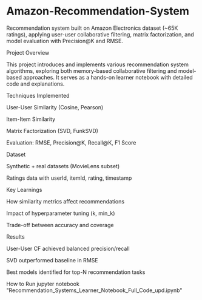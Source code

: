 # Amazon-Recommendation-System
Recommendation system built on Amazon Electronics dataset (~65K ratings), applying user-user collaborative filtering, matrix factorization, and model evaluation with Precision@K and RMSE.


Project Overview

This project introduces and implements various recommendation system algorithms, exploring both memory-based collaborative filtering and model-based approaches. It serves as a hands-on learner notebook with detailed code and explanations.

Techniques Implemented

User-User Similarity (Cosine, Pearson)

Item-Item Similarity

Matrix Factorization (SVD, FunkSVD)

Evaluation: RMSE, Precision@K, Recall@K, F1 Score

Dataset

Synthetic + real datasets (MovieLens subset)

Ratings data with userId, itemId, rating, timestamp

Key Learnings

How similarity metrics affect recommendations

Impact of hyperparameter tuning (k, min_k)

Trade-off between accuracy and coverage

Results

User-User CF achieved balanced precision/recall

SVD outperformed baseline in RMSE

Best models identified for top-N recommendation tasks

How to Run
jupyter notebook "Recommendation_Systems_Learner_Notebook_Full_Code_upd.ipynb"
